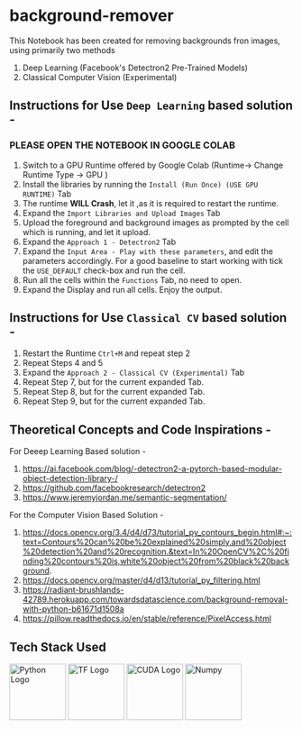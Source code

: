 # background-remover
This Notebook has been created for removing backgrounds fron images, using primarily two methods


1.   Deep Learning (Facebook's Detectron2 Pre-Trained Models)
2.   Classical Computer Vision (Experimental)

## Instructions for Use `Deep Learning` based solution - 

### PLEASE OPEN THE NOTEBOOK IN GOOGLE COLAB

1. Switch to a GPU Runtime offered by Google Colab (Runtime-> Change Runtime Type -> GPU )
2. Install the libraries by running the `Install (Run Once) (USE GPU RUNTIME)` Tab
3. The runtime **WILL Crash**, let it ,as it is required to restart the runtime.
4. Expand the `Import Libraries and Upload Images` Tab
5. Upload the foreground and background images as prompted by the cell which is running, and let it upload.
6. Expand the `Approach 1 - Detectron2` Tab
7. Expand the `Input Area - Play with these parameters`, and edit the parameters accordingly. For a good baseline to start working with tick the `USE_DEFAULT` check-box and run the cell.
8. Run all the cells within the `Functions` Tab, no need to open.
9. Expand the Display and run all cells. Enjoy the output.

## Instructions for Use `Classical CV` based solution - 
1. Restart the Runtime `Ctrl+M` and repeat step 2
2. Repeat Steps 4 and 5
3. Expand the `Approach 2 - Classical CV (Experimental)` Tab
4. Repeat Step 7, but for the current expanded Tab.
5. Repeat Step 8, but for the current expanded Tab.
6. Repeat Step 9, but for the current expanded Tab.

## Theoretical Concepts and Code Inspirations - 
For Deeep Learning Based solution - 
1. https://ai.facebook.com/blog/-detectron2-a-pytorch-based-modular-object-detection-library-/
2. https://github.com/facebookresearch/detectron2
3. https://www.jeremyjordan.me/semantic-segmentation/

For the Computer Vision Based Solution - 
1. https://docs.opencv.org/3.4/d4/d73/tutorial_py_contours_begin.html#:~:text=Contours%20can%20be%20explained%20simply,and%20object%20detection%20and%20recognition.&text=In%20OpenCV%2C%20finding%20contours%20is,white%20object%20from%20black%20background.
2. https://docs.opencv.org/master/d4/d13/tutorial_py_filtering.html
3. https://radiant-brushlands-42789.herokuapp.com/towardsdatascience.com/background-removal-with-python-b61671d1508a
4. https://pillow.readthedocs.io/en/stable/reference/PixelAccess.html

## Tech Stack Used
<img src="https://cdn.worldvectorlogo.com/logos/python-5.svg" alt="Python Logo" width="100" height="100"/> 
<img src="https://camo.githubusercontent.com/c04e16c05de80dadbdc990884672fc941fdcbbfbb02b31dd48c248d010861426/68747470733a2f2f7777772e74656e736f72666c6f772e6f72672f696d616765732f74665f6c6f676f5f736f6369616c2e706e67" alt="TF Logo" width="100" height="100"/> 
<img src="http://cms.ipressroom.com.s3.amazonaws.com/219/files/20149/NVIDIA_CUDA_V_2C_r.jpg" alt="CUDA Logo" width="100" height="100"/> 
<img src="https://raw.githubusercontent.com/valohai/ml-logos/master/numpy-simple.svg" alt="Numpy" width="100" height="100"/> 

